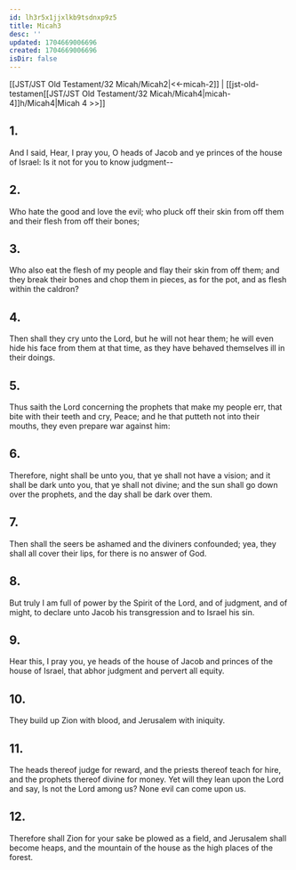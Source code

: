 ```yaml
---
id: lh3r5x1jjxlkb9tsdnxp9z5
title: Micah3
desc: ''
updated: 1704669006696
created: 1704669006696
isDir: false
---
```

[[JST/JST Old Testament/32 Micah/Micah2|<<-micah-2]] | [[jst-old-testamen[[JST/JST Old Testament/32 Micah/Micah4|micah-4]]h/Micah4|Micah 4 >>]]
## 1.
And I said, Hear, I pray you, O heads of Jacob and ye princes of the house of Israel: Is it not for you to know judgment\--
## 2.
Who hate the good and love the evil; who pluck off their skin from off them and their flesh from off their bones;
## 3.
Who also eat the flesh of my people and flay their skin from off them; and they break their bones and chop them in pieces, as for the pot, and as flesh within the caldron?
## 4.
Then shall they cry unto the Lord, but he will not hear them; he will even hide his face from them at that time, as they have behaved themselves ill in their doings.
## 5.
Thus saith the Lord concerning the prophets that make my people err, that bite with their teeth and cry, Peace; and he that putteth not into their mouths, they even prepare war against him:
## 6.
Therefore, night shall be unto you, that ye shall not have a vision; and it shall be dark unto you, that ye shall not divine; and the sun shall go down over the prophets, and the day shall be dark over them.
## 7.
Then shall the seers be ashamed and the diviners confounded; yea, they shall all cover their lips, for there is no answer of God.
## 8.
But truly I am full of power by the Spirit of the Lord, and of judgment, and of might, to declare unto Jacob his transgression and to Israel his sin.
## 9.
Hear this, I pray you, ye heads of the house of Jacob and princes of the house of Israel, that abhor judgment and pervert all equity.
## 10.
They build up Zion with blood, and Jerusalem with iniquity.
## 11.
The heads thereof judge for reward, and the priests thereof teach for hire, and the prophets thereof divine for money. Yet will they lean upon the Lord and say, Is not the Lord among us? None evil can come upon us.
## 12.
Therefore shall Zion for your sake be plowed as a field, and Jerusalem shall become heaps, and the mountain of the house as the high places of the forest.


